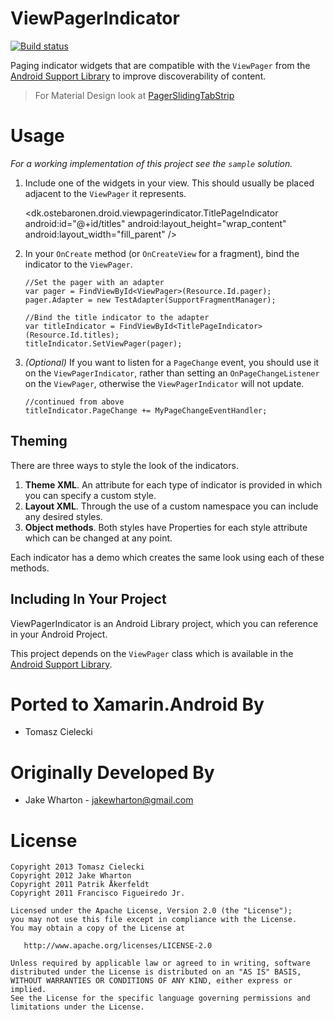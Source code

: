 ViewPagerIndicator
==========================

[![Build status](https://ci.appveyor.com/api/projects/status/wf9qd3vlhesvcj6p?svg=true)](https://ci.appveyor.com/project/Cheesebaron/viewpagerindicator)

Paging indicator widgets that are compatible with the `ViewPager` from the
[Android Support Library][2] to improve discoverability of content.

> For Material Design look at [PagerSlidingTabStrip](https://github.com/jamesmontemagno/PagerSlidingTabStrip-for-Xamarin.Android)

Usage
=====

*For a working implementation of this project see the `sample` solution.*

  1. Include one of the widgets in your view. This should usually be placed
     adjacent to the `ViewPager` it represents.

        <dk.ostebaronen.droid.viewpagerindicator.TitlePageIndicator
            android:id="@+id/titles"
            android:layout_height="wrap_content"
            android:layout_width="fill_parent" />

  2. In your `OnCreate` method (or `OnCreateView` for a fragment), bind the
     indicator to the `ViewPager`.

         //Set the pager with an adapter
         var pager = FindViewById<ViewPager>(Resource.Id.pager);
         pager.Adapter = new TestAdapter(SupportFragmentManager);

         //Bind the title indicator to the adapter
         var titleIndicator = FindViewById<TitlePageIndicator>(Resource.Id.titles);
         titleIndicator.SetViewPager(pager);

  3. *(Optional)* If you want to listen for a `PageChange` event, you should use it
	 on the `ViewPagerIndicator`, rather than setting an `OnPageChangeListener` on the
	 `ViewPager`, otherwise the `ViewPagerIndicator` will not update.

         //continued from above
         titleIndicator.PageChange += MyPageChangeEventHandler;


Theming
-------

There are three ways to style the look of the indicators.

 1. **Theme XML**. An attribute for each type of indicator is provided in which
    you can specify a custom style.
 2. **Layout XML**. Through the use of a custom namespace you can include any
    desired styles.
 3. **Object methods**. Both styles have Properties for each style
    attribute which can be changed at any point.

Each indicator has a demo which creates the same look using each of these
methods.


Including In Your Project
-------------------------

ViewPagerIndicator is an Android Library project, which you can reference in
your Android Project.

This project depends on the `ViewPager` class which is available in the
[Android Support Library][2].

Ported to Xamarin.Android By
============

 * Tomasz Cielecki


Originally Developed By
============

 * Jake Wharton - <jakewharton@gmail.com>


License
=======

	Copyright 2013 Tomasz Cielecki
    Copyright 2012 Jake Wharton
    Copyright 2011 Patrik Åkerfeldt
    Copyright 2011 Francisco Figueiredo Jr.

    Licensed under the Apache License, Version 2.0 (the "License");
    you may not use this file except in compliance with the License.
    You may obtain a copy of the License at

       http://www.apache.org/licenses/LICENSE-2.0

    Unless required by applicable law or agreed to in writing, software
    distributed under the License is distributed on an "AS IS" BASIS,
    WITHOUT WARRANTIES OR CONDITIONS OF ANY KIND, either express or implied.
    See the License for the specific language governing permissions and
    limitations under the License.


 [1]: https://github.com/pakerfeldt
 [2]: http://developer.android.com/sdk/compatibility-library.html
 [3]: http://actionbarsherlock.com
 [4]: https://github.com/pakerfeldt/android-viewflow
 [5]: https://github.com/franciscojunior
 [6]: https://gist.github.com/1122947
 [7]: http://developer.android.com/guide/developing/projects/projects-eclipse.html
 [8]: http://developer.android.com/guide/developing/projects/projects-eclipse.html#ReferencingLibraryProject
 [9]: https://raw.github.com/JakeWharton/Android-ViewPagerIndicator/master/sample/screens.png
 [10]: https://play.google.com/store/apps/details?id=com.viewpagerindicator.sample
